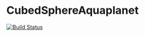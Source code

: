 # CubedSphereAquaplanet

[![Build Status](https://github.com/siddharthabishnu/CubedSphereAquaplanet.jl/actions/workflows/CI.yml/badge.svg?branch=main)](https://github.com/siddharthabishnu/CubedSphereAquaplanet.jl/actions/workflows/CI.yml?query=branch%3Amain)
